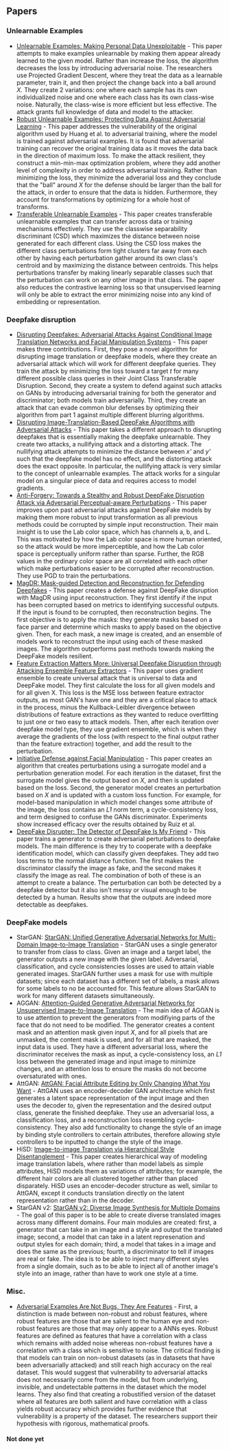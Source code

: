 ## Papers
### Unlearnable Examples
 - [Unlearnable Examples: Making Personal Data Unexploitable](https://arxiv.org/abs/2101.04898) -
 This paper attempts to make examples unlearnable by making them appear already learned to the given model. Rather than increase the loss, the algorithm decreases the loss by introducing adversarial noise. The researchers use Projected Gradient Descent, where they treat the data as a learnable parameter, train it, and then project the change back into a ball around *X*. They create 2 variations: one where each sample has its own individualized noise and one where each class has its own class-wise noise. Naturally, the class-wise is more efficient but less effective. The attack grants full knowledge of data and model to the attacker. 
 - [Robust Unlearnable Examples: Protecting Data Against Adversarial Learning](https://arxiv.org/abs/2203.14533) - 
 This paper addresses the vulnerability of the original algorithm used by Huang et al. to adversarial training, where the model is trained against adversarial examples. It is found that adversarial training can recover the original training data as it moves the data back in the direction of maximum loss. To make the attack resilient, they construct a min-min-max optimization problem, where they add another level of complexity in order to address adversarial training. Rather than minimizing the loss, they minimize the adverarial loss and they conclude that the "ball" around *X* for the defense should be larger than the ball for the attack, in order to ensure that the data is hidden. Furthermore, they account for transformations by optimizing for a whole host of transforms.
 - [Transferable Unlearnable Examples](https://arxiv.org/abs/2210.10114) -
 This paper creates transferable unlearnable examples that can transfer across data or training mechanisms effectively. They use the classwise separability discriminant (CSD) which maximizes the distance between noise generated for each different class. Using the CSD loss makes the different class perturbations form tight clusters far away from each other by having each perturbation gather around its own class's centroid and by maximizing the distance between centroids. This helps perturbations transfer by making linearly separable classes such that the perturbation can work on any other image in that class. The paper also reduces the contrastive learning loss so that unsupervised learning will only be able to extract the error minimizing noise into any kind of embedding or representation.
 ### Deepfake disruption 
 - [Disrupting Deepfakes: Adversarial Attacks Against Conditional Image Translation Networks and Facial Manipulation Systems](https://arxiv.org/pdf/2003.01279.pdf) -
 This paper makes three contributions. First, they pose a novel algorithm for disrupting image translation or deepfake models, where they create an adversarial attack which will work for different deepfake queries. They train the attack by minimizing the loss toward a target *t* for many different possible class queries in their Joint Class Transferable Disruption. Second, they create a system to defend against such attacks on GANs by introducing adversarial training for both the generator and discriminator; both models train adversarially. Third, they create an attack that can evade common blur defenses by optimizing their algorithm from part 1 against multiple different blurring algorithms.
 - [Disrupting Image-Translation-Based DeepFake Algorithms with Adversarial Attacks](https://openaccess.thecvf.com/content_WACVW_2020/papers/w4/Yeh_Disrupting_Image-Translation-Based_DeepFake_Algorithms_with_Adversarial_Attacks_WACVW_2020_paper.pdf) -
 This paper takes a different approach to disrupting deepfakes that is essentially making the deepfake unlearnable. They create two attacks, a nullifying attack and a distorting attack. The nullifying attack attempts to minimize the distance between *x'* and *y'* such that the deepfake model has no effect, and the distorting attack does the exact opposite. In particular, the nullifying attack is very similar to the concept of unlearnable examples. The attack works for a singular model on a singular piece of data and requires access to model gradients.
 - [Anti-Forgery: Towards a Stealthy and Robust DeepFake Disruption Attack via Adversarial Perceptual-aware Perturbations](https://www.ijcai.org/proceedings/2022/0107.pdf) -
 This paper improves upon past adversarial attacks against DeepFake models by making them more robust to input transformation as all previous methods could be corrupted by simple input reconstruction. Their main insight is to use the Lab color space, which has channels a, b, and L. This was motivated by how the Lab color space is more human oriented, so the attack would be more imperceptible, and how the Lab color space is perceptually uniform rather than sparse. Further, the RGB values in the ordinary color space are all correlated with each other which make perturbations easier to be corrupted after reconstruction. They use PGD to train the perturbations.
 - [MagDR: Mask-guided Detection and Reconstruction for Defending Deepfakes](https://arxiv.org/pdf/2103.14211.pdf) -
 This paper creates a defense against DeepFake disruption with MagDR using input reconstruction. They first identify if the input has been corrupted based on metrics to identifying successful outputs. If the input is found to be corrupted, then reconstruction begins. The first objective is to apply the masks: they generate masks based on a face parser and determine which masks to apply based on the objective given. Then, for each mask, a new image is created, and an ensemble of models work to reconstruct the input using each of these masked images. The algorithm outperforms past methods towards making the DeepFake models resilient.
 - [Feature Extraction Matters More: Universal Deepfake Disruption through Attacking Ensemble Feature Extractors](https://arxiv.org/pdf/2303.00200.pdf) -
 This paper uses gradient ensemble to create universal attack that is universal to data and DeepFake model. They first calculate the loss for all given models and for all given X. This loss is the MSE loss between feature extractor outputs, as most GAN's have one and they are a critical place to attack in the process, minus the Kullback-Leibler divergence between distributions of feature extractions as they wanted to reduce overfitting to just one or two easy to attack models. Then, after each iteration over deepfake model type, they use gradient ensemble, which is when they average the gradients of the loss (with respect to the final output rather than the feature extraction) together, and add the result to the perturbation.
 - [Initiative Defense against Facial Manipulation](https://ojs.aaai.org/index.php/AAAI/article/view/16254) -
 This paper creates an algorithm that creates perturbations using a surrogate model and a perturbation generation model. For each iteration in the dataset, first the surrogate model gives the output based on *X*, and then is updated based on the loss. Second, the generator model creates an perturbation based on *X* and is updated with a custom loss function. For example, for model-based manipulation in which model changes some attribute of the image, the loss contains an *L1* norm term, a cycle-consistency loss, and term designed to confuse the GANs discriminator. Experiments show increased efficacy over the results obtained by Ruiz et al.
 - [DeepFake Disrupter: The Detector of DeepFake Is My Friend](https://openaccess.thecvf.com/content/CVPR2022/papers/Wang_DeepFake_Disrupter_The_Detector_of_DeepFake_Is_My_Friend_CVPR_2022_paper.pdf) -
 This paper trains a generator to create adversarial perturbations to deepfake models. The main difference is they try to cooperate with a deepfake identification model, which can classify given deepfakes. They add two loss terms to the normal distance function. The first makes the discriminator classify the image as fake, and the second makes it classify the image as real. The combination of both of these is an attempt to create a balance. The perturbation can both be detected by a deepfake detector but it also isn't messy or visual enough to be detected by a human. Results show that the outputs are indeed more detectable as deepfakes.
 ### DeepFake models
 - StarGAN: [StarGAN: Unified Generative Adversarial Networks for Multi-Domain Image-to-Image Translation](https://openaccess.thecvf.com/content_cvpr_2018/papers/Choi_StarGAN_Unified_Generative_CVPR_2018_paper.pdf) -
 StarGAN uses a single generator to transfer from class to class. Given an image and a target label, the generator outputs a new image with the given label. Adversarial, classification, and cycle consistencies losses are used to attain viable generated images. StarGAN further uses a mask for use with multiple datasets; since each dataset has a different set of labels, a mask allows for some labels to no be accounted for. This feature allows StarGAN to work for many different datasets simultaneously. 
 - AGGAN: [Attention-Guided Generative Adversarial Networks for Unsupervised Image-to-Image Translation](https://arxiv.org/abs/1903.12296) - 
 The main idea of AGGAN is to use attention to prevent the generators from modifiying parts of the face that do not need to be modified. The generator creates a content mask and an attention mask given input *X*, and for all pixels that are unmasked, the content mask is used, and for all that are masked, the input data is used. They have a different adversarial loss, where the discriminator receives the mask as input, a cycle-consistency loss, an *L1* loss between the generated image and input image to minimize changes, and an attention loss to ensure the masks do not become oversaturated with ones.
 - AttGAN: [AttGAN: Facial Attribute Editing by Only Changing What You Want](https://arxiv.org/abs/1711.10678) - 
 AttGAN uses an encoder-decoder GAN architecture which first generates a latent space representation of the input image and then uses the decoder to, given the representation and the desired output class, generate the finished deepfake. They use an adversarial loss, a classification loss, and a reconstruction loss resembling cycle-consistency. They also add functionality to change the style of an image by binding style controllers to certain attributes, therefore allowing style controllers to be inputted to change the style of the image.
 - HiSD: [Image-to-image Translation via Hierarchical Style Disentanglement](https://arxiv.org/abs/2103.01456) -
 This paper creates hierarchical way of modeling image translation labels, where rather than model labels as simple attributes, HiSD models them as variations of attributes; for example, the different hair colors are all clustered together rather than placed disparately. HiSD uses an encoder-decoder structure as well, similar to AttGAN, except it conducts translation directly on the latent representation rather than in the decoder.
 - StarGAN v2: [StarGAN v2: Diverse Image Synthesis for Multiple Domains](https://arxiv.org/abs/1912.01865) - 
 The goal of this paper is to be able to create diverse translated images across many different domains. Four main modules are created: first, a generator that can take in an image and a style and output the translated image; second, a model that can take in a latent represenation and output styles for each domain; third, a model that takes in a image and does the same as the previous; fourth, a discriminator to tell if images are real or fake. The idea is to be able to inject many different styles from a single domain, such as to be able to inject all of another image's style into an image, rather than have to work one style at a time.
 ### Misc.
 - [Adversarial Examples Are Not Bugs, They Are Features](https://proceedings.neurips.cc/paper/2019/hash/e2c420d928d4bf8ce0ff2ec19b371514-Abstract.html) - 
 First, a distinction is made between non-robust and robust features, where robust features are those that are salient to the human eye and non-robust features are those that may only appear to a ANNs eyes. Robust features are defined as features that have a correlation with a class which remains with added noise whereas non-robust features have a correlation with a class which is sensitive to noise. The critical finding is that models can train on non-robust datasets (as in datasets that have been adversarially attacked) and still reach high accuracy on the real dataset. This would suggest that vulnerability to adversarial attacks does not necessarily come from the model, but from underlying, invisible, and undetectable patterns in the dataset which the model learns. They also find that creating a robustified version of the dataset where all features are both salient and have correlation with a class yields robust accuracy which provides further evidence that vulnerability is a property of the dataset. The researchers support their hypothesis with rigorous, mathematical proofs.
 
 #### Not done yet
 

 



